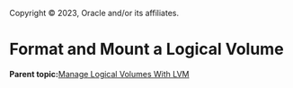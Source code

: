 Copyright © 2023, Oracle and/or its affiliates.

# Format and Mount a Logical Volume

**Parent topic:**[Manage Logical Volumes With LVM](../topics/cockpit-lvm.md)

